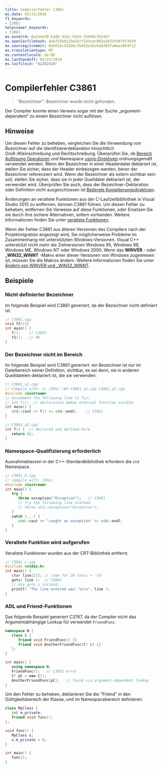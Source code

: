 ```yaml
---
title: Compilerfehler C3861
ms.date: 03/23/2018
f1_keywords:
- C3861
helpviewer_keywords:
- C3861
ms.assetid: 0a1eee30-b3db-41b1-b1e5-35949c3924d7
ms.openlocfilehash: 4ebfd3b0129e25cf543cac803a3b33fb074f3d70
ms.sourcegitcommit: 0ab61bc3d2b6cfbd52a16c6ab2b97a8ea1864f12
ms.translationtype: MT
ms.contentlocale: de-DE
ms.lasthandoff: 04/23/2019
ms.locfileid: "62302410"
---
```

# <a name="compiler-error-c3861"></a>Compilerfehler C3861

> "*Bezeichner*": Bezeichner wurde nicht gefunden.

Der Compiler konnte einen Verweis sogar mit der Suche „argument-dependent“ zu einem Bezeichner nicht auflösen.

## <a name="remarks"></a>Hinweise

Um diesen Fehler zu beheben, vergleichen Sie die Verwendung von *Bezeichner* auf die identifziererdeklaration hinsichtlich Groß-/Kleinschreibung und Rechtschreibung. Überprüfen Sie, ob [Bereich Auflösung Operatoren](../../cpp/scope-resolution-operator.md) und Namespace [using-Direktiven](../../cpp/namespaces-cpp.md#using_directives) ordnungsgemäß verwendet werden. Wenn der Bezeichner in einer Headerdatei deklariert ist, stellen Sie sicher, dass der Header einbezogen werden, bevor der Bezeichner referenziert wird. Wenn der Bezeichner als extern sichtbar sein soll, stellen Sie sicher, dass sie in jeder Quelldatei deklariert ist, der verwendet wird. Überprüfen Sie auch, dass der Bezeichner-Deklaration oder Definition nicht ausgeschlossen ist [Bedingte Kompilierungsdirektiven](../../preprocessor/hash-if-hash-elif-hash-else-and-hash-endif-directives-c-cpp.md).

Änderungen an veraltete Funktionen aus der C-Laufzeitbibliothek in Visual Studio 2015 zu entfernen, können C3861 führen. Um diesen Fehler zu beheben, entfernen Sie Verweise auf diese Funktionen, oder Ersetzen Sie sie durch ihre sichere Alternativen, sofern vorhanden. Weitere Informationen finden Sie unter [veraltete Funktionen](../../c-runtime-library/obsolete-functions.md).

Wenn der Fehler C3861 aus älteren Versionen des Compilers nach der Projektmigration angezeigt wird, Sie möglicherweise Probleme im Zusammenhang mit unterstützten Windows-Versionen. Visual C++ unterstützt nicht mehr die Zielversionen Windows 95, Windows 98, Windows ME, Windows NT oder Windows 2000. Wenn das **WINVER** - oder **_WIN32_WINNT** -Makro einer dieser Versionen von Windows zugewiesen ist, müssen Sie die Makros ändern. Weitere Informationen finden Sie unter [Ändern von WINVER und _WIN32_WINNT](../../porting/modifying-winver-and-win32-winnt.md).

## <a name="examples"></a>Beispiele

### <a name="undefined-identifier"></a>Nicht definierter Bezeichner

Im folgende Beispiel wird C3861 generiert, da der Bezeichner nicht definiert ist.

```cpp
// C3861.cpp
void f2(){}
int main() {
   f();    // C3861
   f2();   // OK
}
```

### <a name="identifier-not-in-scope"></a>Der Bezeichner nicht im Bereich

Im folgende Beispiel wird C3861 generiert: ein Bezeichner ist nur im Dateibereich seiner Definition, sichtbar, es sei denn, sie in anderen Quelldateien deklariert ist, die sie verwenden.

```cpp
// C3861_a1.cpp
// Compile with: cl /EHsc /W4 C3861_a1.cpp C3861_a2.cpp
#include <iostream>
// Uncomment the following line to fix:
// int f();  // declaration makes external function visible
int main() {
   std::cout << f() << std::endl;    // C3861
}
```

```cpp
// C3861_a2.cpp
int f() {  // declared and defined here
   return 42;
}
```

### <a name="namespace-qualification-required"></a>Namespace-Qualifizierung erforderlich

Ausnahmeklassen in der C++-Standardbibliothek erfordern die `std` Namespace.

```cpp
// C3861_b.cpp
// compile with: /EHsc
#include <iostream>
int main() {
   try {
      throw exception("Exception");   // C3861
      // try the following line instead
      // throw std::exception("Exception");
   }
   catch (...) {
      std::cout << "caught an exception" << std::endl;
   }
}
```

### <a name="obsolete-function-called"></a>Veraltete Funktion wird aufgerufen

Veraltete Funktionen wurden aus der CRT-Bibliothek entfernt.

```cpp
// C3861_c.cpp
#include <stdio.h>
int main() {
   char line[21]; // room for 20 chars + '\0'
   gets( line );  // C3861
   // Use gets_s instead.
   printf( "The line entered was: %s\n", line );
}
```

### <a name="adl-and-friend-functions"></a>ADL und Friend-Funktionen

Das folgende Beispiel generiert C3767, da der Compiler nicht das Argumentabhängige Lookup für verwendet `FriendFunc`:

```cpp
namespace N {
   class C {
      friend void FriendFunc() {}
      friend void AnotherFriendFunc(C* c) {}
   };
}

int main() {
   using namespace N;
   FriendFunc();   // C3861 error
   C* pC = new C();
   AnotherFriendFunc(pC);   // found via argument-dependent lookup
}
```

Um den Fehler zu beheben, deklarieren Sie die "Friend" in den Gültigkeitsbereich der Klasse, und im Namespacebereich definieren:

```cpp
class MyClass {
   int m_private;
   friend void func();
};

void func() {
   MyClass s;
   s.m_private = 0;
}

int main() {
   func();
}
```
